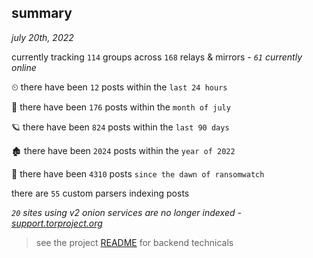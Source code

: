 
## summary
_july 20th, 2022_

currently tracking `114` groups across `168` relays & mirrors - _`61` currently online_

⏲ there have been `12` posts within the `last 24 hours`

🦈 there have been `176` posts within the `month of july`

🪐 there have been `824` posts within the `last 90 days`

🏚 there have been `2024` posts within the `year of 2022`

🦕 there have been `4310` posts `since the dawn of ransomwatch`

there are `55` custom parsers indexing posts

_`20` sites using v2 onion services are no longer indexed - [support.torproject.org](https://support.torproject.org/onionservices/v2-deprecation/)_

> see the project [README](https://github.com/joshhighet/ransomwatch#ransomwatch--) for backend technicals
